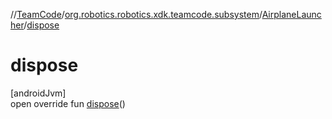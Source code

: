 //[TeamCode](../../../index.md)/[org.robotics.robotics.xdk.teamcode.subsystem](../index.md)/[AirplaneLauncher](index.md)/[dispose](dispose.md)

# dispose

[androidJvm]\
open override fun [dispose](dispose.md)()
